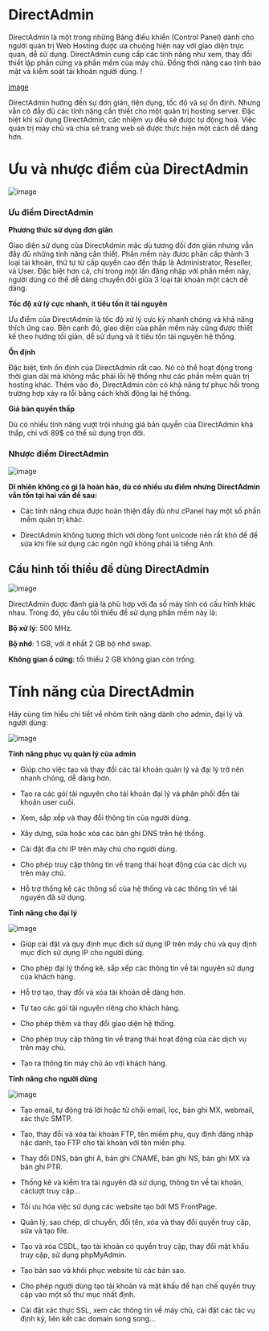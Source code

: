 # DirectAdmin

DirectAdmin là một trong những Bảng điều khiển (Control Panel) dành cho người quản trị Web Hosting được ưa chuộng hiện nay với giao diện trực quan, dễ sử dụng. DirectAdmin cung cấp các tính năng như xem, thay đổi thiết lập phần cứng và phần mềm của máy chủ. Đồng thời nâng cao tính bảo mật và kiểm soát tài khoản người dùng. !

[image](https://user-images.githubusercontent.com/111721629/195033406-ea0bc67e-fd37-4244-9a9a-a0cfee0a4177.png)

DirectAdmin hướng đến sự đơn giản, tiện dụng, tốc độ và sự ổn định. Nhưng vẫn có đầy đủ các tính năng cần thiết cho một quản trị hosting server. Đặc biệt khi sử dụng DirectAdmin, các nhiệm vụ đều sẽ được tự động hoá. Việc quản trị máy chủ và chia sẻ trang web sẽ được thực hiện một cách dễ dàng hơn.

# Ưu và nhược điểm của DirectAdmin

![image](https://user-images.githubusercontent.com/111721629/195033658-9a9fbd30-ce80-4c3b-9588-2285e606cf08.png)

### Ưu điểm DirectAdmin

**Phương thức sử dụng đơn giản**

Giao diện sử dụng của DirectAdmin mặc dù tương đối đơn giản nhưng vẫn đầy đủ những tính năng cần thiết. Phần mềm này đươc phân cấp thành 3 loại tài khoản, thứ tự từ cấp quyền cao đến thấp là Administrator, Reseller, và User. Đặc biệt hơn cả, chỉ trong một lần đăng nhập với phần mềm này, người dùng có thể dễ dàng chuyển đổi giữa 3 loại tài khoản một cách dễ dàng.

**Tốc độ xử lý cực nhanh, ít tiêu tốn ít tài nguyên**

Ưu điểm của DirectAdmin là tốc độ xử lý cực kỳ nhanh chóng và khả năng thích ứng cao. Bên cạnh đó, giao diện của phần mềm này cũng được thiết kế theo hướng tối giản, dễ sử dụng và ít tiêu tốn tài nguyên hệ thống.

**Ổn định**

Đặc biệt, tính ổn định của DirectAdmin rất cao. Nó có thể hoạt động trong thời gian dài mà không mắc phải lỗi hệ thống như các phần mềm quản trị hosting khác. Thêm vào đó, DirectAdmin còn có khả năng tự phục hồi trong trường hợp xảy ra lỗi bằng cách khởi động lại hệ thống.

**Giá bản quyền thấp**

Dù có nhiều tính năng vượt trội nhưng giá bản quyền của DirectAdmin khá thấp, chỉ với 89$ có thể sử dụng trọn đời.

###  Nhược điểm DirectAdmin 

![image](https://user-images.githubusercontent.com/111721629/195034200-757680fb-b294-42b4-a57f-3bca095cca81.png)

**Dĩ nhiên không có gì là hoàn hảo, dù có nhiều ưu điểm nhưng DirectAdmin vẫn tồn tại hai vấn đề sau:**

- Các tính năng chưa được hoàn thiện đầy đủ như cPanel hay một số phần mềm quản trị khác.

- DirectAdmin không tương thích với dòng font unicode nên rất khó để để sửa khi file sử dụng các ngôn ngữ không phải là tiếng Anh.

## Cấu hình tối thiểu để dùng DirectAdmin 

![image](https://user-images.githubusercontent.com/111721629/195034387-1df4bd0b-5edf-44f9-b42c-322cd3b456e1.png)

DirectAdmin được đánh giá là phù hợp với đa số máy tính có cấu hình khác nhau. Trong đó, yêu cầu tối thiểu để sử dụng phần mềm này là:

**Bộ xử lý**: 500 MHz.

**Bộ nhớ**: 1 GB, với ít nhất 2 GB bộ nhớ swap.

**Không gian ổ cứng**: tối thiểu 2 GB không gian còn trống.

# Tính năng của DirectAdmin 

Hãy cùng tìm hiểu chi tiết về nhóm tính năng dành cho admin, đại lý và người dùng:

![image](https://user-images.githubusercontent.com/111721629/195034589-06d48453-b597-4a09-8a1c-6b386a1d50c7.png)

**Tính năng phục vụ quản lý của admin**

- Giúp cho việc tạo và thay đổi các tài khoản quản lý và đại lý trở nên nhanh chóng, dễ dàng hơn.

- Tạo ra các gói tài nguyên cho tài khoản đại lý và phân phối đến tài khoản user cuối.

- Xem, sắp xếp và thay đổi thông tin của người dùng.

- Xây dựng, sửa hoặc xóa các bản ghi DNS trên hệ thống.

- Cài đặt địa chỉ IP trên máy chủ cho người dùng.

- Cho phép truy cập thông tin về trạng thái hoạt động của các dịch vụ trên máy chủ.

- Hỗ trợ thống kê các thông số của hệ thống và các thông tin về tài nguyên đã sử dụng.

**Tính năng cho đại lý**

![image](https://user-images.githubusercontent.com/111721629/195034789-5d037095-752c-43a3-a942-d9454a766fa2.png)


- Giúp cài đặt và quy định mục đích sử dụng IP trên máy chủ và quy định mục đích sử dụng IP cho người dùng.

- Cho phép đại lý thống kê, sắp xếp các thông tin về tài nguyên sử dụng của khách hàng.

- Hỗ trợ tạo, thay đổi và xóa tài khoản dễ dàng hơn.

- Tự tạo các gói tài nguyên riêng cho khách hàng.

- Cho phép thêm và thay đổi giao diện hệ thống.

- Cho phép truy cập thông tin về trạng thái hoạt động của các dịch vụ trên máy chủ.

- Tạo ra thông tin máy chủ ảo với khách hàng.

 **Tính năng cho người dùng**
 
![image](https://user-images.githubusercontent.com/111721629/195035059-64026f55-21b2-4e2b-ba5c-89338030cb7f.png)

- Tạo email, tự động trả lời hoặc từ chối email, lọc, bản ghi MX, webmail, xác thực SMTP.

- Tạo, thay đổi và xóa tài khoản FTP, tên miềm phụ, quy định đăng nhập nặc danh, tạo FTP cho tài khoản với tên miền phụ.

- Thay đổi DNS, bản ghi A, bản ghi CNAME, bản ghi NS, bản ghi MX và bản ghi PTR.

- Thống kê và kiểm tra tài nguyên đã sử dụng, thông tin về tài khoản, cáclượt truy cập…

- Tối ưu hóa việc sử dụng các website tạo bởi MS FrontPage.

- Quản lý, sao chép, di chuyển, đổi tên, xóa và thay đổi quyền truy cập, sửa và tạo file.

- Tạo và xóa CSDL, tạo tài khoản có quyền truy cập, thay đổi mật khẩu truy cập, sử dụng phpMyAdmin.

- Tạo bản sao và khôi phục website từ các bản sao.

- Cho phép người dùng tạo tài khoản và mật khẩu để hạn chế quyền truy cập vào một số thư mục nhất định.

- Cài đặt xác thực SSL, xem các thông tin về máy chủ, cài đặt các tác vụ định kỳ, liên kết các domain song song…


